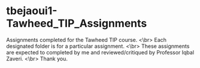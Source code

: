 # tbejaoui1-Tawheed_TIP_Assignments
Assignments completed for the Tawheed TIP course. <\br>
Each designated folder is for a particular assignment. <\br>
These assignments are expected to completed by me and reviewed/critiqued by Professor Iqbal Zaveri. <\br>
Thank you.
